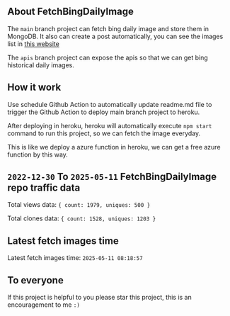 ## About FetchBingDailyImage

The `main` branch project can fetch bing daily image and store them in MongoDB.
It also can create a post automatically, you can see the images list in [this website](https://oursalbum.netlify.app)

The `apis` branch project can expose the apis so that we can get bing historical daily images.

## How it work

Use schedule Github Action to automatically update readme.md file to trigger the Github Action to deploy main branch project to heroku.

After deploying in heroku, heroku will automatically execute `npm start` command to run this project, so we can fetch the image everyday.

This is like we deploy a azure function in heroku, we can get a free azure function by this way.

## `2022-12-30` To `2025-05-11` FetchBingDailyImage repo traffic data

Total views data: `{ count: 1979, uniques: 500 }`

Total clones data: `{ count: 1528, uniques: 1203 }`

## Latest fetch images time

Latest fetch images time: `2025-05-11 08:18:57`

## To everyone

If this project is helpful to you please star this project, this is an encouragement to me `:)`



